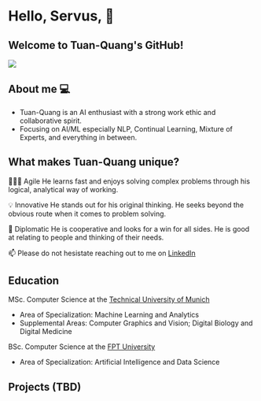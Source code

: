 # Hello, Servus, 👋

## Welcome to Tuan-Quang's GitHub!
![](https://media.giphy.com/media/v1.Y2lkPTc5MGI3NjExcDdqNWNteXp4cDVpY2pjY2NwNzU3Ynhsb3RnM3Y2aXl4ZG50d3ZjNSZlcD12MV9naWZzX3NlYXJjaCZjdD1n/aNqEFrYVnsS52/giphy.gif)

## About me 💻

- Tuan-Quang is an AI enthusiast with a strong work ethic and collaborative spirit.
- Focusing on AI/ML especially NLP, Continual Learning, Mixture of Experts, and everything in between.

## What makes Tuan-Quang unique?

👨🏻‍💻 Agile
He learns fast and enjoys solving complex problems through his logical, analytical way of working.

💡 Innovative
He stands out for his original thinking. He seeks beyond the obvious route when it comes to problem solving.

👥 Diplomatic
He is cooperative and looks for a win for all sides. He is good at relating to people and thinking of their needs.

📫 Please do not hesistate reaching out to me on [LinkedIn](https://www.linkedin.com/in/vtq/)


## Education

MSc. Computer Science at the [Technical University of Munich](https://www.tum.de/en/)

- Area of Specialization: Machine Learning and Analytics
- Supplemental Areas: Computer Graphics and Vision; Digital Biology and Digital Medicine

BSc. Computer Science at the [FPT University](https://university.fpt.edu.vn)
- Area of Specialization: Artificial Intelligence and Data Science


## Projects (TBD)
